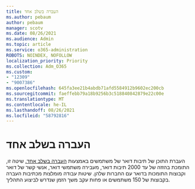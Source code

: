 ```yaml
---
title: העברה בשלב אחד
ms.author: pebaum
author: pebaum
manager: scotv
ms.date: 08/26/2021
ms.audience: Admin
ms.topic: article
ms.service: o365-administration
ROBOTS: NOINDEX, NOFOLLOW
localization_priority: Priority
ms.collection: Adm_O365
ms.custom:
- "12309"
- "9007386"
ms.openlocfilehash: 645fa3ee21b4abdb71afd5584912b9602ec200cb
ms.sourcegitcommit: faeffebb79a18b9256b3c518840842879e22c00e
ms.translationtype: MT
ms.contentlocale: he-IL
ms.lasthandoff: 08/26/2021
ms.locfileid: "58792816"
---
```

# <a name="cutover-migration"></a>העברה בשלב אחד

העברת התוכן של תיבות דואר של משתמשים באמצעות [העברה בשלב אחד.](https://admin.microsoft.com/adminportal/home#/cutoverwizard) שיטה זו, התומכת בהזזה של עד 2000 תיבות דואר, מעבירה משתמשי דואר, אנשי קשר של דואר וקבוצות התומכות בדואר עם החברות שלהן. שיטות עבודה מומלצות מכתיבות העברה בקבוצות של 150 משתמשים או פחות עקב משך הזמן שנדרש לביצוע התהליך.